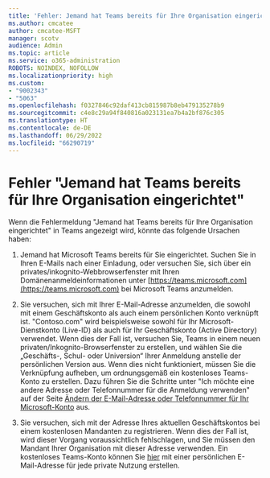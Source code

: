 ```yaml
---
title: 'Fehler: Jemand hat Teams bereits für Ihre Organisation eingerichtet'
ms.author: cmcatee
author: cmcatee-MSFT
manager: scotv
audience: Admin
ms.topic: article
ms.service: o365-administration
ROBOTS: NOINDEX, NOFOLLOW
ms.localizationpriority: high
ms.custom:
- "9002343"
- "5063"
ms.openlocfilehash: f0327846c92daf413cb815987b8eb479135278b9
ms.sourcegitcommit: c4e8c29a94f840816a023131ea7b4a2bf876c305
ms.translationtype: HT
ms.contentlocale: de-DE
ms.lasthandoff: 06/29/2022
ms.locfileid: "66290719"
---
```

# <a name="someone-has-already-set-up-teams-for-your-organization-error"></a>Fehler "Jemand hat Teams bereits für Ihre Organisation eingerichtet"

Wenn die Fehlermeldung "Jemand hat Teams bereits für Ihre Organisation eingerichtet" in Teams angezeigt wird, könnte das folgende Ursachen haben:

1. Jemand hat Microsoft Teams bereits für Sie eingerichtet. Suchen Sie in Ihren E-Mails nach einer Einladung, oder versuchen Sie, sich über ein privates/inkognito-Webbrowserfenster mit Ihren Domänenanmeldeinformationen unter [https://teams.microsoft.com](https://teams.microsoft.com) bei Microsoft Teams anzumelden.

2. Sie versuchen, sich mit Ihrer E-Mail-Adresse anzumelden, die sowohl mit einem Geschäftskonto als auch einem persönlichen Konto verknüpft ist. "Contoso.com" wird beispielsweise sowohl für Ihr Microsoft-Dienstkonto (Live-ID) als auch für Ihr Geschäftskonto (Active Directory) verwendet. Wenn dies der Fall ist, versuchen Sie, Teams in einem neuen privaten/Inkognito-Browserfenster zu erstellen, und wählen Sie die „Geschäfts-, Schul- oder Universion“ Ihrer Anmeldung anstelle der persönlichen Version aus. Wenn dies nicht funktioniert, müssen Sie die Verknüpfung aufheben, um ordnungsgemäß ein kostenloses Teams-Konto zu erstellen. Dazu führen Sie die Schritte unter "Ich möchte eine andere Adresse oder Telefonnummer für die Anmeldung verwenden" auf der Seite [Ändern der E-Mail-Adresse oder Telefonnummer für Ihr Microsoft-Konto](https://support.microsoft.com/help/12407) aus.

3. Sie versuchen, sich mit der Adresse Ihres aktuellen Geschäftskontos bei einem kostenlosen Mandanten zu registrieren. Wenn dies der Fall ist, wird dieser Vorgang voraussichtlich fehlschlagen, und Sie müssen den Mandant Ihrer Organisation mit dieser Adresse verwenden. Ein kostenloses Teams-Konto können Sie [hier](https://products.office.com/microsoft-teams/group-chat-software) mit einer persönlichen E-Mail-Adresse für jede private Nutzung erstellen.

